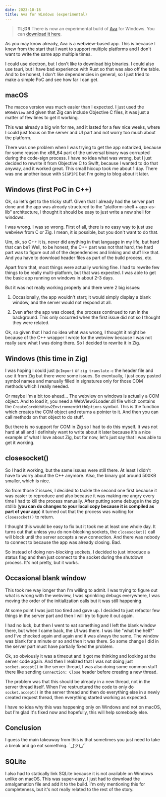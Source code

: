 ```yaml
---
date: 2023-10-18
title: Ava for Windows (experimental)
---
```


> **TL;DR** There is now an experimental build of [Ava](https://www.avapls.com)
> for Windows. You can [download it here](https://www.avapls.com/#download).

As you may know already, Ava is a webview-based app. This is because I knew from
the start that I want to support multiple platforms and I don't want to write
the same app multiple times.

I could use electron, but I don't like to download big binaries. I could also
use tauri, but I have bad experience with Rust so that was also off the table.
And to be honest, I don't like dependencies in general, so I just tried to make
a simple PoC and see how far I can get.

## macOS

The macos version was much easier than I expected. I just used the `WKWebView`
and given that Zig can include Objective C files, it was just a matter of few
lines to get it working.

This was already a big win for me, and it lasted for a few nice weeks, where I
could just focus on the server and UI part and not worry too much about the
platform.

There was one problem when I was trying to get the app notarized, because for
some reason the x86_64 part of the universal binary was corrupted during the
code-sign process. I have no idea what was wrong, but I just decided to rewrite
it from Objective C to Swift, because I wanted to do that anyway, and it worked
great. This small hiccup took me about 1 day. There was one another issue with
`SIGPIPE` but I'm going to blog about it later.

## Windows (first PoC in C++)

Ok, so let's get to the tricky stuff. Given that I already had the server part
done and the app was already structured to the "platform-shell + app-as-lib"
architecture, I thought it should be easy to just write a new shell for windows.

I was wrong. I was so wrong. First of all, there is no easy way to just use
webview from C or Zig. I mean, it is possible, but you don't want to do that.

Um, ok, so C++ it is, never did anything in that language in my life, but hard
that can be? Well, to be honest, the C++ part was not that hard, the hard part
was to figure out all of the dependencies and linking and stuff like that. And
you have to download header files as part of the build process, etc.

Apart from that, most things were actually working fine. I had to rewrite few
things to be really multi-platform, but that was expected. I was able to get the
basic app running on windows in about 2-3 days.

But it was not really working properly and there were 2 big issues:

1. Occasionally, the app wouldn't start; it would simply display a blank window,
   and the server would not respond at all.

2. Even after the app was closed, the process continued to run in the
   background. This only occurred when the first issue did not so I thought they
   were related.

Ok, so given that I had no idea what was wrong, I thought it might be because of
the C++ wrapper I wrote for the webview because I was not really sure what I was
doing there. So I decided to rewrite it in Zig.

## Windows (this time in Zig)

I was hoping I could just `@cImport` or `zig translate-c` the header file and
use it from Zig but there were some issues. So eventually, I just copy pasted
symbol names and manually filled in signatures only for those COM methods which
I really needed.

Or maybe I'm a bit too ahead... The webview on windows is actually a COM object.
And to load it, you need a WebView2Loader.dll file which contains the
`CreateCoreWebView2EnvironmentWithOptions` symbol. This is the function which
creates the COM object and returns a pointer to it. And then you can call
methods on that object to do stuff.

But there is no support for COM in Zig so I had to do this myself. It was not
hard at all and I definitely want to write about it later because it's a nice
example of what I love about Zig, but for now, let's just say that I was able to
get it working.

## closesocket()

So I had it working, but the same issues were still there. At least I didn't
have to worry about the C++ anymore. Also, the binary got around 500KB smaller,
which is nice.

So from those 2 issues, I decided to tackle the second one first because it was
easier to reproduce and also because it was making me angry every time I had to
kill the process manually. After putting some debugs in the zig stdlib (**you
can do changes to your local copy because it is compiled as part of your app**)
it turned out that the process was waiting for `closesocket()` to return.

I thought this would be easy to fix but it took me at least one whole day.
It turns out that unless you do non-blocking sockets, the `closesocket()` call
will block until the server accepts a new connection. And there was nobody to
connect to because the app was already closing. Bad.

So instead of doing non-blocking sockets, I decided to just introduce a status
flag and then just connect to the socket during the shutdown process.
It's not pretty, but it works.

## Occasional blank window

This took me way longer than I'm willing to admit. I was trying to figure out
what is wrong with the webview, I was sprinkling debugs everywhere, I was moving
the order of the initialization calls but it was still happening.

At some point I was just too tired and gave up. I decided to just refactor few
things in the server part and then I will try to figure it out again.

I had no luck, but then I went to eat something and I left the blank window there,
but when I came back, the UI was there. I was like "what the hell?" and I've checked
again and again and it was always the same. The window was blank for a minute or
so and then it was there. So some change I did in the server part must have
partially fixed the problem.

Ok, so obviously it was a timeout and it got me thinking and looking at the
server code again. And then I realized that I was not doing just `socket.accept()`
in the server thread, I was also doing some common stuff there like sending
`Connection: Close` header before creating a new thread.

The problem was that this should be already in a new thread, not in the server
thread itself. When I've restructured the code to only do `socket.accept()` in
the server thread and then do everything else in a newly created request thread,
then everything started working as expected.

I have no idea why this was happening only on Windows and not on macOS, but I'm
glad it's fixed now and hopefully, this will help somebody else.

## Conclusion

I guess the main takeaway from this is that sometimes you just need to take a
break and go eat something. ¯\_(ツ)\_/¯

## SQLite

I also had to statically link SQLite because it is not available on Windows
unlike on macOS. This was super-easy, I just had to download the amalgamation
file and add it to the build. I'm only mentioning this for completeness, but
it's not really related to the rest of the story.
